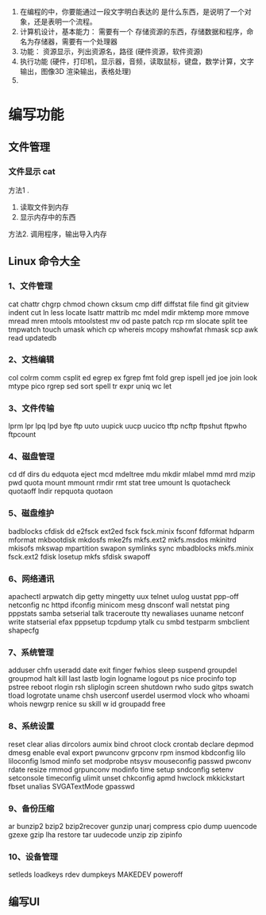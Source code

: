 1.  在编程的中，你要能通过一段文字明白表达的 是什么东西，是说明了一个对象，还是表明一个流程。
2. 计算机设计，基本能力：  需要有一个 存储资源的东西，存储数据和程序，命名为存储器，需要有一个处理器
3.  功能： 资源显示，列出资源名，路径 (硬件资源，软件资源)
4. 执行功能 (硬件，打印机，显示器，音频，读取鼠标，键盘，数学计算，文字输出，图像3D 渲染输出，表格处理)
5. 




# 编写功能

## 文件管理

### 文件显示 cat 

方法1 . 
1. 读取文件到内存
2. 显示内存中的东西

方法2.
调用程序，输出导入内存




## Linux 命令大全

### 1、文件管理
cat	chattr	chgrp	chmod
chown	cksum	cmp	diff
diffstat	file	find	git
gitview	indent	cut	ln
less	locate	lsattr	mattrib
mc	mdel	mdir	mktemp
more	mmove	mread	mren
mtools	mtoolstest	mv	od
paste	patch	rcp	rm
slocate	split	tee	tmpwatch
touch	umask	which	cp
whereis	mcopy	mshowfat	rhmask
scp	awk	read	updatedb
### 2、文档编辑
col	colrm	comm	csplit
ed	egrep	ex	fgrep
fmt	fold	grep	ispell
jed	joe	join	look
mtype	pico	rgrep	sed
sort	spell	tr	expr
uniq	wc	let	 
### 3、文件传输
lprm	lpr	lpq	lpd
bye	ftp	uuto	uupick
uucp	uucico	tftp	ncftp
ftpshut	ftpwho	ftpcount	 
### 4、磁盘管理
cd	df	dirs	du
edquota	eject	mcd	mdeltree
mdu	mkdir	mlabel	mmd
mrd	mzip	pwd	quota
mount	mmount	rmdir	rmt
stat	tree	umount	ls
quotacheck	quotaoff	lndir	repquota
quotaon	 	 	 
### 5、磁盘维护
badblocks	cfdisk	dd	e2fsck
ext2ed	fsck	fsck.minix	fsconf
fdformat	hdparm	mformat	mkbootdisk
mkdosfs	mke2fs	mkfs.ext2	mkfs.msdos
mkinitrd	mkisofs	mkswap	mpartition
swapon	symlinks	sync	mbadblocks
mkfs.minix	fsck.ext2	fdisk	losetup
mkfs	sfdisk	swapoff	 
### 6、网络通讯
apachectl	arpwatch	dip	getty
mingetty	uux	telnet	uulog
uustat	ppp-off	netconfig	nc
httpd	ifconfig	minicom	mesg
dnsconf	wall	netstat	ping
pppstats	samba	setserial	talk
traceroute	tty	newaliases	uuname
netconf	write	statserial	efax
pppsetup	tcpdump	ytalk	cu
smbd	testparm	smbclient	shapecfg
### 7、系统管理
adduser	chfn	useradd	date
exit	finger	fwhios	sleep
suspend	groupdel	groupmod	halt
kill	last	lastb	login
logname	logout	ps	nice
procinfo	top	pstree	reboot
rlogin	rsh	sliplogin	screen
shutdown	rwho	sudo	gitps
swatch	tload	logrotate	uname
chsh	userconf	userdel	usermod
vlock	who	whoami	whois
newgrp	renice	su	skill
w	id	groupadd	free
### 8、系统设置
reset	clear	alias	dircolors
aumix	bind	chroot	clock
crontab	declare	depmod	dmesg
enable	eval	export	pwunconv
grpconv	rpm	insmod	kbdconfig
lilo	liloconfig	lsmod	minfo
set	modprobe	ntsysv	mouseconfig
passwd	pwconv	rdate	resize
rmmod	grpunconv	modinfo	time
setup	sndconfig	setenv	setconsole
timeconfig	ulimit	unset	chkconfig
apmd	hwclock	mkkickstart	fbset
unalias	SVGATextMode	gpasswd	 
### 9、备份压缩
ar	bunzip2	bzip2	bzip2recover
gunzip	unarj	compress	cpio
dump	uuencode	gzexe	gzip
lha	restore	tar	uudecode
unzip	zip	zipinfo	 
### 10、设备管理
setleds	loadkeys	rdev	dumpkeys
MAKEDEV	poweroff	 	 

## 编写UI